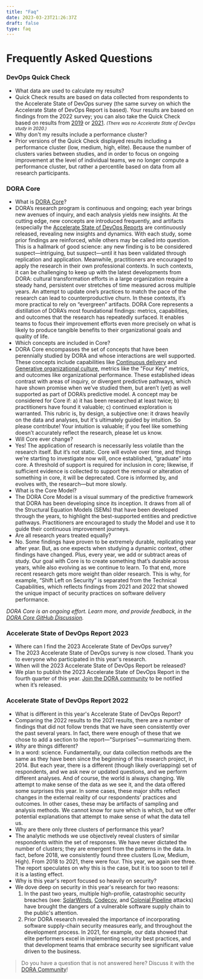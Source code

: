 ```yaml
---
title: "Faq"
date: 2023-03-23T21:26:37Z
draft: false
type: faq
---
```


# Frequently Asked Questions

### DevOps Quick Check
- What data are used to calculate my results?
- Quick Check results are based on data collected from respondents to the Accelerate State of DevOps survey (the same survey on which the Accelerate State of DevOps Report is based). Your results are based on findings from the 2022 survey; you can also take the Quick Check based on results from [2019](/quickcheck/?year=2019) or [2021](/quickcheck/?year=2021). <small><em>(There was no Accelerate State of DevOps study in 2020.)</em></small>
- Why don't my results include a performance cluster?
- Prior versions of the Quick Check displayed results including a performance cluster (low, medium, high, elite). Because the number of clusters varies between studies, and in order to focus on ongoing improvement at the level of individual teams, we no longer compute a performance cluster, but rather a percentile based on data from all research participants.

### DORA Core
- What is [DORA Core](/core/)?
- DORA’s research program is continuous and ongoing; each year brings new avenues of inquiry, and each analysis yields new insights. At the cutting edge, new concepts are introduced frequently, and artifacts (especially the [Accelerate State of DevOps Reports]("/publications") are continuously released, revealing new insights and dynamics. With each study, some prior findings are reinforced, while others may be called into question. This is a hallmark of good science: any new finding is to be considered suspect—intriguing, but suspect—until it has been validated through replication and application. Meanwhile, practitioners are encouraged to apply the research in their own professional contexts. In such contexts, it can be challenging to keep up with the latest developments from DORA: cultural transformation efforts in a large organization require a steady hand, persistent over stretches of time measured across multiple years. An attempt to update one’s practices to match the pace of the research can lead to counterproductive churn. In these contexts, it’s more practical to rely on “evergreen” artifacts. DORA Core represents a distillation of DORA’s most foundational findings: metrics, capabilities, and outcomes that the research has repeatedly surfaced. It enables teams to focus their improvement efforts even more precisely on what is likely to produce tangible benefits to their organizational goals and quality of life.
- Which concepts are included in Core?
- DORA Core encompasses the set of concepts that have been perennially studied by DORA and whose interactions are well supported. These concepts include capabilities like [Continuous delivery](/devops-capabilities/technical/continuous-delivery) and [Generative organizational culture](/devops-capabilities/cultural/generative-organizational-culture), metrics like the "Four Key" metrics, and outcomes like organizational performance. These established ideas contrast with areas of inquiry, or divergent predictive pathways, which have shown promise when we’ve studied them, but aren’t (yet) as well supported as part of DORA’s predictive model. A concept may be considered for Core if: a) it has been researched at least twice; b) practitioners have found it valuable; c) continued exploration is warranted. This rubric is, by design, a subjective one: it draws heavily on the data and analyses, but it's ultimately guided by intuition. So please contribute! Your intuition is valuable; if you feel like something doesn’t accurately reflect the research, please let us know.
- Will Core ever change?
- Yes! The application of research is necessarily less volatile than the research itself. But it’s not static. Core will evolve over time, and things we’re starting to investigate now will, once established, “graduate” into core. A threshold of support is required for inclusion in core; likewise, if sufficient evidence is collected to support the removal or alteration of something in core, it will be deprecated. Core is informed by, and evolves with, the research—but more slowly.
- What is the Core Model?
- The DORA Core Model is a visual summary of the predictive framework that DORA has been developing since its inception. It draws from all of the Structural Equation Models (SEMs) that have been developed through the years, to highlight the best-supported entities and predictive pathways. Practitioners are encouraged to study the Model and use it to guide their continuous improvement journeys.
- Are all research years treated equally?
- No. Some findings have proven to be extremely durable, replicating year after year. But, as one expects when studying a dynamic context, other findings have changed. Plus, every year, we add or subtract areas of study. Our goal with Core is to create something that’s durable across years, while also evolving as we continue to learn. To that end, more recent research gets more weight than older research. This is why, for example, “Shift Left on Security” is separated from the Technical Capabilities, which reflects findings from 2021 and 2022 that showed the unique impact of security practices on software delivery performance.

_DORA Core is an ongoing effort. Learn more, and provide feedback, in the [DORA Core GitHub Discussion](https://github.com/dora-team/dora.dev/discussions/265)._

### Accelerate State of DevOps Report 2023

- Where can I find the 2023 Accelerate State of DevOps survey?
- The 2023 Accelerate State of DevOps survey is now closed.  Thank you to everyone who participated in this year's research.
- When will the 2023 Accelerate State of DevOps Report be released?
- We plan to publish the 2023 Accelerate State of DevOps Report in the fourth quarter of this year. [Join the DORA community](https://dora.community/) to be notified when it’s released.

### Accelerate State of DevOps Report 2022

- What is different in this year's Accelerate State of DevOps Report?
- Comparing the 2022 results to the 2021 results, there are a number of findings that did not follow trends that we have seen consistently over the past several years. In fact, there were enough of these that we chose to add a section to the report—"Surprises"—summarizing them.
- _Why_ are things different?
- In a word: science. Fundamentally, our data collection methods are the same as they have been since the beginning of this research project, in 2014. But each year, there is a different (though likely overlapping) set of respondents, and we ask new or updated questions, and we perform different analyses. And of course, the world is always changing. We attempt to make sense of the data as we see it, and the data offered some surprises this year. In some cases, these major shifts reflect changes in the external reality of our respondents' practices and outcomes. In other cases, these may be artifacts of sampling and analysis methods. We cannot know for sure which is which, but we offer potential explanations that attempt to make sense of what the data tell us.
- Why are there only three clusters of performance this year?
- The analytic methods we use objectively reveal clusters of similar respondents within the set of responses. We have never dictated the number of clusters; they are emergent from the patterns in the data. In fact, before 2018, we consistently found three clusters (Low, Medium, High). From 2018 to 2021, there were four. This year, we again see three. The report speculates on why this is the case, but it is too soon to tell if it is a lasting effect.
- Why is this year's report focused so heavily on security?
- We dove deep on security in this year's research for two reasons:
    1. In the past two years, multiple high-profile, catastrophic security breaches (see: [SolarWinds](https://www.businessinsider.com/solarwinds-hack-explained-government-agencies-cyber-security-2020-12), [Codecov](https://www.reuters.com/technology/codecov-hackers-breached-hundreds-restricted-customer-sites-sources-2021-04-19/), and [Colonial Pipeline](https://www.bloomberg.com/news/articles/2021-06-04/hackers-breached-colonial-pipeline-using-compromised-password) attacks) have brought the dangers of a vulnerable software supply chain to the public's attention.
    2. Prior DORA research revealed the importance of incorporating software supply-chain security measures early, and throughout the development process. In 2021, for example, our data showed that elite performers excel in implementing security best practices, and that development teams that embrace security see significant value driven to the business.

> Do you have a question that is not answered here? Discuss it with the [DORA Community](https://dora.community)!
